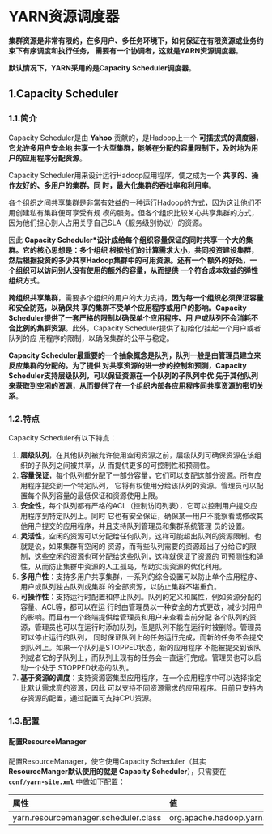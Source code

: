 YARN资源调度器
===================================================================================
**集群资源是非常有限的，在多用户、多任务环境下，如何保证在有限资源或业务约束下有序调度和执行任务，
需要有一个协调者，这就是YARN资源调度器**。

**默认情况下，YARN采用的是Capacity Scheduler调度器**。

## 1.Capacity Scheduler

### 1.1.简介
Capacity Scheduler是由 **Yahoo** 贡献的，是Hadoop上一个 **可插拔式的调度器**，**它允许多用户安全地
共享一个大型集群，能够在分配的容量限制下，及时地为用户的应用程序分配资源**。

Capacity Scheduler用来设计运行Hadoop应用程序，使之成为一个 **共享的、操作友好的、多用户的集群。同
时，最大化集群的吞吐率和利用率**。

各个组织之间共享集群是非常有效益的一种运行Hadoop的方式，因为这让他们不用创建私有集群便可享受有规
模的服务。但各个组织比较关心共享集群的方式，因为他们担心别人占用关乎自己SLA（服务级别协议）的资源。

因此 **Capacity Scheduler*设计成给每个组织容量保证的同时共享一个大的集群。它的核心思想是：多个组织
根据他们的计算需求大小，共同投资建设集群，然后根据投资的多少共享Hadoop集群中的可用资源。还有一个
额外的好处，一个组织可以访问别人没有使用的额外的容量，从而提供 一个符合成本效益的弹性组织方式**。

**跨组织共享集群**，需要多个组织的用户的大力支持，**因为每一个组织必须保证容量和安全防范，以确保共
享的集群不受单个应用程序或用户的影响。Capacity Scheduler提供了一套严格的限制以确保单个应用程序、用
户或队列不会消耗不合比例的集群资源**。此外，Capacity Scheduler提供了初始化/挂起一个用户或者队列的应
用程序的限制，以确保集群的公平与稳定。

**Capacity Scheduler最重要的一个抽象概念是队列，队列一般是由管理员建立来反应集群的分配的。为了提供
对共享资源的进一步的控制和预测，Capacity Scheduler支持层级队列，可以保证资源在一个队列的子队列中优
先于其他队列来获取到空闲的资源，从而提供了在一个组织内部各应用程序间共享资源的密切关系**。

### 1.2.特点
Capacity Scheduler有以下特点：
1. **层级队列**，在其他队列被允许使用空闲资源之前，层级队列可确保资源在该组织的子队列之间被共享，从
而提供更多的可控制性和预测性。
2. **容量保证**，每个队列都分配了一部分容量，它们可以支配这部分资源。所有应用程序提交到一个特定队列，
它将有权使用分给该队列的资源。管理员可以配置每个队列容量的最低保证和资源使用上限。
3. **安全性**，每个队列都有严格的ACL（控制访问列表），它可以控制用户提交应用程序到特定队列上。同时
它也有安全保证，确保某一用户不能察看或修改其他用户提交的应用程序，并且支持队列管理员和集群系统管理
员的设置。
4. **灵活性**，空闲的资源可以分配给任何队列，这样可能超出队列的资源限制。也就是说，如果集群有空闲的
资源，而有些队列需要的资源超出了分给它的限制，这些空闲的资源也可分配给这些队列，这样就保证了资源的
可预测性和弹性，从而防止集群中资源的人工孤岛，帮助实现资源的优化利用。
5. **多用户性**：支持多用户共享集群，一系列的综合设置可以防止单个应用程序、用户或队列独占队列或集群
的全部资源，以防止集群不堪重负。
6. **可操作性**：支持运行时配置和停止队列。队列的定义和属性，例如资源分配的容量、ACL等，都可以在运
行时由管理员以一种安全的方式更改，减少对用户的影响。而且有一个终端提供给管理员和用户来查看当前分配
各个队列的资源，管理员也可以在运行时添加队列，但是队列不能在运行时被删除。管理员可以停止运行的队列，
同时保证队列上的任务运行完成，而新的任务不会提交到队列上。如果一个队列是STOPPED状态，新的应用程序
不能被提交到该队列或者它的子队列上，而队列上现有的任务会一直运行完成。管理员也可以启动一个处于
STOPPED状态的队列。
7. **基于资源的调度**：支持资源密集型应用程序，在一个应用程序中可以选择指定比默认需求高的资源，因此
可以支持不同资源需求的应用程序。目前只支持内存资源的配置，通过配置可支持CPU资源。

### 1.3.配置

#### 配置ResourceManager
配置ResourceManager，使它使用Capacity Scheduler（其实 **ResourceManger默认使用的就是
Capacity Scheduler**），只需要在 **`conf/yarn-site.xml`** 中做如下配置：

| 属性 | 值  |
|:------ |:------ |
| yarn.resourcemanager.scheduler.class | org.apache.hadoop.yarn.server.resourcemanager.scheduler.capacity.CapacityScheduler  |












